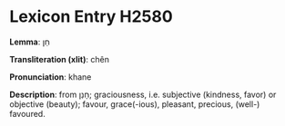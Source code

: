 # Lexicon Entry H2580

**Lemma**: חֵן

**Transliteration (xlit)**: chên

**Pronunciation**: khane

**Description**:
from חָנַן; graciousness, i.e. subjective (kindness, favor) or objective (beauty); favour, grace(-ious), pleasant, precious, (well-) favoured.
